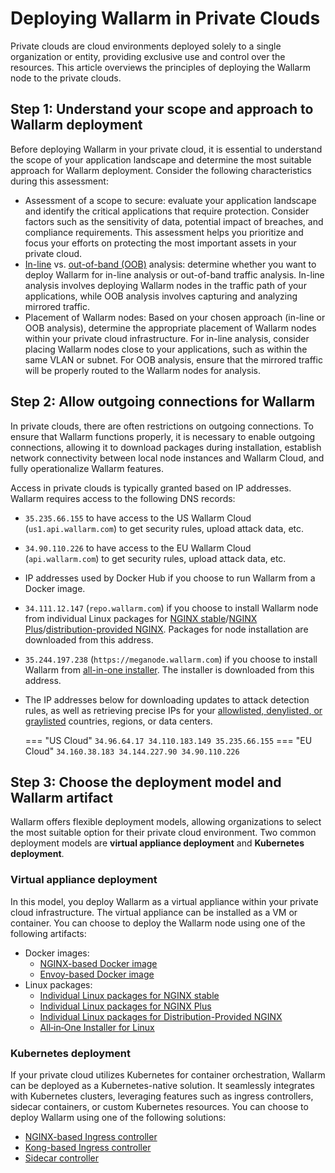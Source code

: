 [ip-lists-docs]:                    ../../user-guides/ip-lists/overview.md

# Deploying Wallarm in Private Clouds

Private clouds are cloud environments deployed solely to a single organization or entity, providing exclusive use and control over the resources. This article overviews the principles of deploying the Wallarm node to the private clouds.

## Step 1: Understand your scope and approach to Wallarm deployment

Before deploying Wallarm in your private cloud, it is essential to understand the scope of your application landscape and determine the most suitable approach for Wallarm deployment. Consider the following characteristics during this assessment:

* Assessment of a scope to secure: evaluate your application landscape and identify the critical applications that require protection. Consider factors such as the sensitivity of data, potential impact of breaches, and compliance requirements. This assessment helps you prioritize and focus your efforts on protecting the most important assets in your private cloud.
* [In-line](../inline/overview.md) vs. [out-of-band (OOB)](../oob/overview.md) analysis: determine whether you want to deploy Wallarm for in-line analysis or out-of-band traffic analysis. In-line analysis involves deploying Wallarm nodes in the traffic path of your applications, while OOB analysis involves capturing and analyzing mirrored traffic.
* Placement of Wallarm nodes: Based on your chosen approach (in-line or OOB analysis), determine the appropriate placement of Wallarm nodes within your private cloud infrastructure. For in-line analysis, consider placing Wallarm nodes close to your applications, such as within the same VLAN or subnet. For OOB analysis, ensure that the mirrored traffic will be properly routed to the Wallarm nodes for analysis.

## Step 2: Allow outgoing connections for Wallarm

In private clouds, there are often restrictions on outgoing connections. To ensure that Wallarm functions properly, it is necessary to enable outgoing connections, allowing it to download packages during installation, establish network connectivity between local node instances and Wallarm Cloud, and fully operationalize Wallarm features.

Access in private clouds is typically granted based on IP addresses. Wallarm requires access to the following DNS records:

* `35.235.66.155` to have access to the US Wallarm Cloud (`us1.api.wallarm.com`) to get security rules, upload attack data, etc.
* `34.90.110.226` to have access to the EU Wallarm Cloud (`api.wallarm.com`) to get security rules, upload attack data, etc.
* IP addresses used by Docker Hub if you choose to run Wallarm from a Docker image.
* `34.111.12.147` (`repo.wallarm.com`) if you choose to install Wallarm node from individual Linux packages for [NGINX stable](../nginx/dynamic-module.md)/[NGINX Plus](../nginx-plus.md)/[distribution-provided NGINX](../nginx/dynamic-module-from-distr.md). Packages for node installation are downloaded from this address.
* `35.244.197.238` (`https://meganode.wallarm.com`) if you choose to install Wallarm from [all-in-one installer](../nginx/all-in-one.md). The installer is downloaded from this address.
* The IP addresses below for downloading updates to attack detection rules, as well as retrieving precise IPs for your [allowlisted, denylisted, or graylisted][ip-lists-docs] countries, regions, or data centers.

    === "US Cloud"
        ```
        34.96.64.17
        34.110.183.149
        35.235.66.155
        ```
    === "EU Cloud"
        ```
        34.160.38.183
        34.144.227.90
        34.90.110.226
        ```

## Step 3: Choose the deployment model and Wallarm artifact

Wallarm offers flexible deployment models, allowing organizations to select the most suitable option for their private cloud environment. Two common deployment models are **virtual appliance deployment** and **Kubernetes deployment**.

### Virtual appliance deployment

In this model, you deploy Wallarm as a virtual appliance within your private cloud infrastructure. The virtual appliance can be installed as a VM or container. You can choose to deploy the Wallarm node using one of the following artifacts:

* Docker images:
    * [NGINX-based Docker image](../../admin-en/installation-docker-en.md)
    * [Envoy-based Docker image](../../admin-en/installation-guides/envoy/envoy-docker.md)
* Linux packages:
    * [Individual Linux packages for NGINX stable](../nginx/dynamic-module.md)
    * [Individual Linux packages for NGINX Plus](../nginx-plus.md)
    * [Individual Linux packages for Distribution-Provided NGINX](../nginx/dynamic-module-from-distr.md)
    * [All‑in‑One Installer for Linux](../nginx/all-in-one.md)

### Kubernetes deployment

If your private cloud utilizes Kubernetes for container orchestration, Wallarm can be deployed as a Kubernetes-native solution. It seamlessly integrates with Kubernetes clusters, leveraging features such as ingress controllers, sidecar containers, or custom Kubernetes resources. You can choose to deploy Wallarm using one of the following solutions:

* [NGINX-based Ingress controller](../../admin-en/installation-kubernetes-en.md)
* [Kong-based Ingress controller](../kubernetes/kong-ingress-controller/deployment.md)
* [Sidecar controller](../kubernetes/sidecar-proxy/deployment.md)
